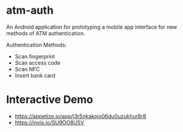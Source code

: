 # atm-auth

An Android application for prototyping a mobile app interface for new methods of ATM authentication.

Authentication Methods:
* Scan fingerprint
* Scan access code
* Scan NFC
* Insert bank card

# Interactive Demo
* https://appetize.io/app/j3r5nkakpjx06du0uzukhur8r8
* https://invis.io/SU9OO8U5V
